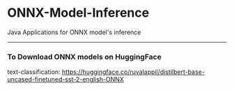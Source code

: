 # ONNX-Model-Inference
Java Applications for ONNX model's inference

--------------------------------------------
### To Download ONNX models on HuggingFace
text-classification: https://huggingface.co/ruvalappil/distilbert-base-uncased-finetuned-sst-2-english-ONNX
